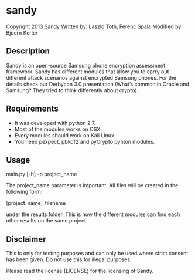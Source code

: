 sandy
=====
Copyright 2013 Sandy
Written by: Laszlo Toth, Ferenc Spala
Modified by: Bjoern Kerler

Description
-----------

Sandy is an open-source Samsung phone encryption assessment framework. Sandy has different modules that allow you to carry out different attack scenarios against encrypted Samsung phones. For the details check our Derbycon 3.0 presentation (What’s common in Oracle and Samsung? They tried to think differently about crypto).

Requirements
------------
* It was developed with python 2.7. 
* Most of the modules works on OSX.
* Every modules should work on Kali Linux.
* You need pexpect, pbkdf2 and pyCrypto pyhton modules.
 
Usage
-----

main.py [-h] -p project_name

The project_name parameter is important. All files will be created in the following form:

[project_name]_filename

under the results folder. This is how the different modules can find each other results on the same project.


Disclaimer
----------

This is only for testing purposes and can only be used where strict consent has been given. Do not use this for illegal purposes.

Please read the license (LICENSE) for the licensing of Sandy. 

